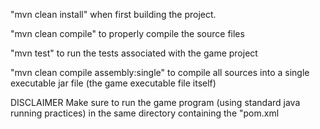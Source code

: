 "mvn clean install" when first building the project.

"mvn clean compile" to properly compile the source files

"mvn test" to run the tests associated with the game project 

"mvn clean compile assembly:single" to compile all sources into a single executable jar file (the game executable file itself)

DISCLAIMER Make sure to run the game program (using standard java running practices) in the same directory containing the "pom.xml
